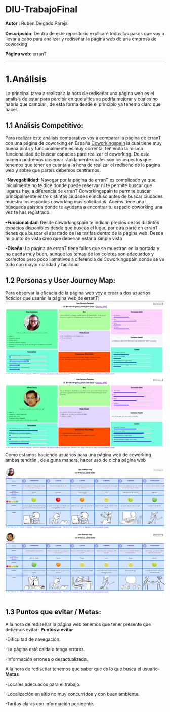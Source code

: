 # DIU-TrabajoFinal

**Autor** : Rubén Delgado Pareja

**Descripción**: Dentro de este repositorio explicaré todos los pasos que voy a llevar a cabo para analizar y rediseñar 
la página web de una empresa de coworking

**Página web**: erranT

------

# 1.Análisis

La principal tarea a realizar a la hora de rediseñar una página web es el analisis de estar para percibir en que sitios 
se podría mejorar y cuales no habría que cambiar , de esta forma desde el principio ya tenemo claro que hacer.

## 1.1 Análisis Competitivo:
Para realizar este análisis comparativo voy a comparar la página de erranT con una página de coworking en España
[Coworkingspain](https://coworkingspain.es/) la cual tiene muy buena pinta y funcionalmente es muy correcta, teniendo la misma funcionalidad de buscar espacios para realizar el coworking. De esta manera podrémos observar rápidamente cuales son los aspectos que tenemos que tener en cuenta a la hora de realizar el rediseño de la página web y sobre que partes debemos centrarnos.

**-Navegabilidad**: Navegar por la página de erranT es complicado ya que inicialmente no te dice donde puede reservar ni te permite buscar que lugares hay, a diferencia de erranT Coworkingspain te permite buscar principalmente entre distintas ciudades e incluso antes de buscar ciudades muestra los espacios coworking más solicitados. Adems tiene una búsqueda asistida donde te ayudana a encontrar tu espacio coworking una vez te has registrado.

**-Funcionalidad**: Desde coworkingspain te indican precios de los distintos espacios disponibles desde que buscas el lugar, por otra parte en erranT tienes que buscar el apartado de las tarifas dentro de la página web. Desde mi punto de vista creo que deberían estar a simple vista

**-Diseño**: La página de erranT tiene fallos que se muestran en la portada y no queda muy  buen, aunque los temas de los colores son adecuados y correctos pero poco llamativos a diferencia de Coworkingspain donde se ve todo con mayor claridad y facilidad

## 1.2 Personas y User Journey Map:

Para observar la eficacia de la página web voy a crear a dos usuarios ficticios que usarán la página web de erranT: 
![Rosa Dominguez](rosa.png)
![Alfredo Garcia](alfredo.png)
Como estamos haciendo usuarios para una página web de coworking ambas tendrán , de alguna manera, hacer uso de dicha página web

![Journey Map Rosa](rosa_JM.png)
![Journey Map Alfredo](alfredo_JM.png)

## 1.3 Puntos que evitar / Metas:

A la hora de rediseñar la página web tenemos que tener presente que debemos evitar- **Puntos a evitar**

-Dificultad de navegación.

-La página esté caida o tenga errores.

-Información erronea o desactualizada.

A la hora de rediseñar tenemos que saber que es lo que busca el usuario- **Metas**

-Locales adecuados para el trabajo.

-Localización en sitio no muy concurridos y con buen ambiente.

-Tarifas claras con información pertinente.
